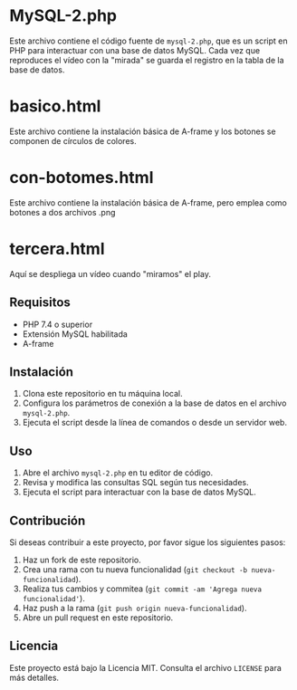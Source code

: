 
# MySQL-2.php

Este archivo contiene el código fuente de `mysql-2.php`, que es un script en PHP para interactuar con una base de datos MySQL.
Cada vez que reproduces el vídeo con la "mirada" se guarda el registro en la tabla de la base de datos.

# basico.html

Este archivo contiene la instalación básica de A-frame y los botones se componen de círculos de colores.

# con-botomes.html

Este archivo contiene la instalación básica de A-frame, pero emplea como botones a dos archivos .png

# tercera.html

Aquí se despliega un vídeo cuando "miramos" el play.

## Requisitos

- PHP 7.4 o superior
- Extensión MySQL habilitada
- A-frame

## Instalación

1. Clona este repositorio en tu máquina local.
2. Configura los parámetros de conexión a la base de datos en el archivo `mysql-2.php`.
3. Ejecuta el script desde la línea de comandos o desde un servidor web.

## Uso

1. Abre el archivo `mysql-2.php` en tu editor de código.
2. Revisa y modifica las consultas SQL según tus necesidades.
3. Ejecuta el script para interactuar con la base de datos MySQL.

## Contribución

Si deseas contribuir a este proyecto, por favor sigue los siguientes pasos:

1. Haz un fork de este repositorio.
2. Crea una rama con tu nueva funcionalidad (`git checkout -b nueva-funcionalidad`).
3. Realiza tus cambios y commitea (`git commit -am 'Agrega nueva funcionalidad'`).
4. Haz push a la rama (`git push origin nueva-funcionalidad`).
5. Abre un pull request en este repositorio.

## Licencia

Este proyecto está bajo la Licencia MIT. Consulta el archivo `LICENSE` para más detalles.
